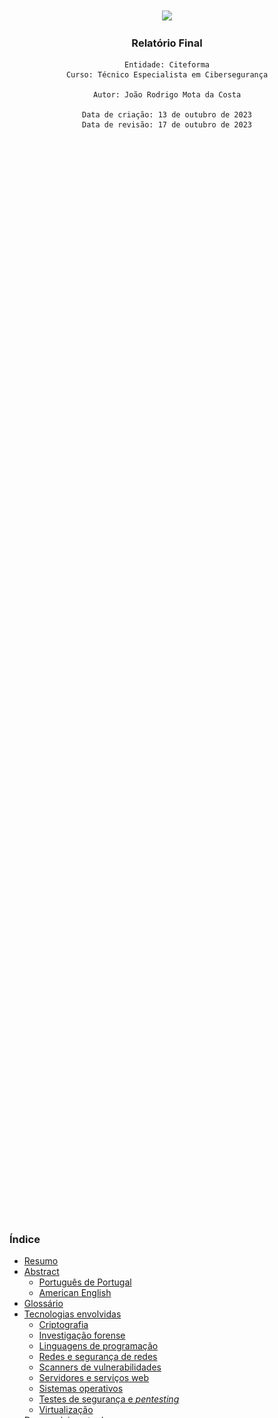 <div style="display: flex; justify-content: center; align-items: center; height: 90vh;">
  <div align=center>
    <img src=".images/Citeforma.png" width=400px>
    <h3>Relatório Final</h3>

    Entidade: Citeforma
    Curso: Técnico Especialista em Cibersegurança
  
    Autor: João Rodrigo Mota da Costa

    Data de criação: 13 de outubro de 2023
    Data de revisão: 17 de outubro de 2023

  </div>
</div>
<p style="color:white">.</p>
<div style="page-break-after: always;"></div>

<h3>Índice</h3> 

- [Resumo](#resumo)
- [Abstract](#abstract)
  - [Português de Portugal](#português-de-portugal)
  - [American English](#american-english)
- [Glossário](#glossário)
- [Tecnologias envolvidas](#tecnologias-envolvidas)
  - [Criptografia](#criptografia)
  - [Investigação forense](#investigação-forense)
  - [Linguagens de programação](#linguagens-de-programação)
  - [Redes e segurança de redes](#redes-e-segurança-de-redes)
  - [Scanners de vulnerabilidades](#scanners-de-vulnerabilidades)
  - [Servidores e serviços web](#servidores-e-serviços-web)
  - [Sistemas operativos](#sistemas-operativos)
  - [Testes de segurança e *pentesting*](#testes-de-segurança-e-pentesting)
  - [Virtualização](#virtualização)
- [Desenvolvimento do curso](#desenvolvimento-do-curso)
  - [Análise de evidências e vulnerabilidades](#análise-de-evidências-e-vulnerabilidades)
  - [Cibersegurança e ciberdefesa](#cibersegurança-e-ciberdefesa)
  - [Desenvolvimento profissional](#desenvolvimento-profissional)
  - [Formação geral](#formação-geral)
  - [Programação](#programação)
  - [Redes e telecomunicações](#redes-e-telecomunicações)
  - [Sistemas operativos](#sistemas-operativos-1)
- [Relação entre o curso e a formação em contexto de trabalho](#relação-entre-o-curso-e-a-formação-em-contexto-de-trabalho)
- [Conclusão](#conclusão)

<div style="page-break-after: always;"></div>

## Resumo
No âmbito deste relatório, delineio a minha jornada ao longo do curso de Técnico Especialista em Cibersegurança no Citeforma, e do subsequente estágio, que decorreu na Wide Shift, uma MSP situada em São João da Talha, de maio a setembro de 2023. Irei proporcionar uma análise detalhada das minhas interações e experiências com os formadores, destacando as suas contribuições para o meu desenvolvimento profissional. Enfatizarei as tecnologias que integrei na minha formação e aplicação prática, elucidando a sua relevância no contexto da cibersegurança. Por último, examinarei a conexão essencial entre o curso e o estágio, destacando como a minha formação académica preparou-me para as demandas do mundo real e como a experiência de estágio enriqueceu o meu conhecimento e competências. Este relatório visa oferecer uma visão abrangente do meu percurso e demonstrar o meu crescimento como profissional na área da cibersegurança.

## Abstract
### Português de Portugal
Neste relatório, é apresentada uma análise detalhada do percurso académico e profissional do autor, abrangendo o curso de Técnico Especialista em Cibersegurança e um estágio de três meses e meio na Wide Shift, uma MSP, realizado entre maio e setembro de 2023. O relatório destaca a interação do autor com os formadores, enfatiza as tecnologias fundamentais para a cibersegurança exploradas ao longo do percurso e examina a sinergia entre a formação académica e a experiência de estágio. Este relatório oferece uma visão abrangente da evolução do autor como profissional de cibersegurança, evidenciando o papel fundamental do ensino e da aplicação prática na preparação para desafios do mundo real.

### American English
This report provides a detailed analysis of the author's academic and professional journey, encompassing the Technical Specialist in Cybersecurity course and a three-and-a-half-month internship at Wide Shift, an MSP, conducted between May and September of 2023. The report highlights the author's interactions with instructors, underscores the fundamental technologies explored in the field of cybersecurity, and examines the synergy between academic training and internship experience. This report offers a comprehensive view of the author's evolution as a cybersecurity professional, emphasizing the pivotal role of education and practical application in preparation for real-world challenges.

<div style="page-break-after: always;"></div>

## Glossário
Este glossário destina-se a fornecer uma referência rápida e útil para os termos e conceitos essenciais utilizados ao longo deste relatório. A cibersegurança é um campo em constante evolução, repleto de terminologia técnica específica, e este recurso foi criado para auxilio na compreensão e interpretação do conteúdo apresentado.

Termo | Significado | Definição
-|-|-
**AES** | Advanced Encryption Standard | Padrão de criptografia amplamente utilizado para proteger dados sensíveis por meio de algoritmos de criptografia.
**eTOM** | Enhanced Telecom Operations Map | Modelo de processo que descreve as operações de telecomunicações de uma organização e fornece uma estrutura de gestão eficiente.
**ITIL** | Information Technology Infrastructure Library | Práticas recomendadas para a gestão de serviços de IT que visa melhorar a eficiência e a eficácia da entrega de serviços de IT numa organização.
**MSP** | Managed Services Provider | Empresa que oferece serviços geridos de TI, como monitorização, manutenção e suporte para organizações.
**OWASP** | Open Web Application Security Project | Comunidade de especialistas em segurança informática que fornece informações e recursos para ajudar a proteger aplicações web contra ameaças de segurança, como ataques informáticos.
**PBX** | Private Branch Exchange | Sistema de telecomunicações que permite às organizações encaminhar chamadas telefónicas internas e externas para os ramais dos funcionários numa rede telefónica privada.
**QEMU/KVM** | Quick Emulator/Kernel-based Virtual Machine | Combinação de virtualização que permite a execução de máquinas virtuais com desempenho próximo ao nativo em sistemas Linux.
**RSA** | Rivest-Shamir-Adleman | Um dos algoritmos de criptografia assimétrica mais utilizados, com base na cálculo fatorial de números inteiros grandes.
**SIEM** | Security Information and Event Management | Sistema que recolhe, correlaciona e analisa eventos de segurança numa rede, permitindo que as organizações detetem e respondam a possíveis ameaças de segurança.
**SSH** | Secure Shell | Protocolo de rede que fornece segurança na comunicação entre computadores, geralmente usado para acessar remotamente sistemas e servidores.
**SQL** | Structured Query Language | Linguagem de programação utilizada para gerir e consultar bancos de dados relacionais.

<div style="page-break-after: always;"></div>

## Tecnologias envolvidas
Ao longo do meu percurso no curso de Técnico Especialista em Cibersegurança e no estágio subsequente, deparei-me com um vasto leque de tecnologias essenciais para o campo da cibersegurança. Estas ferramentas desempenharam um papel fundamental na minha formação e experiência prática, permitindo-me desenvolver as competências necessárias para enfrentar os desafios do mundo da segurança cibernética. Nesta secção, destacarei as tecnologias que explorei e utilizei ao longo destas duas etapas da minha jornada académica e profissional.

### Criptografia
- AES
- OpenPGP
- RSA
- Xiao Steganography

### Investigação forense
- Autopsy
- FTK Imager

### Linguagens de programação
- Bash
- Batch
- C++
- G-BASIC
- Markdown (HTML + CSS)
- Powershell
- Python
- SQL

### Redes e segurança de redes
- Cisco Packet Tracer
- Nmap
- Wireshark
- OpenCanary
- Snort
- Wazuh

### Scanners de vulnerabilidades
- OpenVAS
- Tenable Nessus

<div style="page-break-after: always;"></div>

### Servidores e serviços web
- Apache
- Asterisk
- Bind9
- NGINX
- Openfire
- OpenSSH
- Postfix
- Squid Proxy

### Sistemas operativos
- Arch Linux
- Debian
- Fedora
- Kali Linux
- Linux Mint
- OPNsense
- Parrot OS
- pfSense
- Red Hat Enterprise Linux 7/9
- Rocky Linux
- Ubuntu Desktop 22.10
- Ubuntu Server 22.04
- Windows 10/11
- Windows Server 2022

### Testes de segurança e *pentesting*
- Aircrack-ng
- Burp Suite
- Ettercap
- GoPhish
- Maltego
- Shodan
- Wifite

### Virtualização
- Hyper-V
- QEMU / KVM
- VirtualBox
- VMware ESXi
- VMware Workstation

<div style="page-break-after: always;"></div>

## Desenvolvimento do curso
### Análise de evidências e vulnerabilidades
**Formador:** Rogélio Rodrigues

**UFCDs lecionadas:**
- UFCD 9189 | Tecnologias de analise de evidências
- UFCD 9191 | Introdução às Técnicas de Análise de Evidências
- UFCD 9192 | Análise de vulnerabilidades - iniciação
- UFCD 9193 | Análise de vulnerabilidades - desenvolvimento

**Temas abordados:**
- Aplicação de scans de vulnerabilidades
- Configuração e gestão de router e firewalls pfSense
- Configuração e gestão de servidores Windows e Linux
- Configuração e utilização de sistemas PBX
- Configuração e utilização de sistemas SIEM
- Exploração de vulnerabilidades inventariadas pelo OWASP

### Cibersegurança e ciberdefesa
**Formadores:** João Almeida, Luís Roque, Paulo Vaz, Ricardo Lobo

**UFCDs lecionadas:**
- UFCD 9188 | Fundamentos de cibersegurança
- UFCD 9194 | Introdução à cibersegurança e à ciberdefesa
- UFCD 9195 | Enquadramento operacional de cibersegurança
- UFCD 9196 | Cibersegurança Ativa
- UFCD 9197 | Wargaming

**Temas abordados:**
- Desenvolvimento das capacidades de análise forense
- Desenvolvimento de atividades de *hacking* ético
- Desenvolvimento de documentação relacionada com a cibersegurança
- Identificação dos diferentes tipos de ataques informáticos
- Identificação das fases da *"Kill Chain"*
- Identificação do perfil e motivação de ataques informáticos

<div style="page-break-after: always;"></div>

### Desenvolvimento profissional
**Formador:** João Delgado

**UFCDs lecionadas:**
- UFCD 0683 | Ética e deontologia profissionais
- UFCD 5065 | Empresa - estrutura e funções
- UFCD 9187 | Legislação, segurança e privacidade

**Temas abordados:**
- Conscientização sobre a lei da cibersegurança
- Desenvolvimento das capacidades de apresentação em ambiente profissional
- Identificação dos valores morais, éticos e deontológicos associados à atividade profissional

### Formação geral
**Formadores:** José Luís Louro, Manuela Laranjeira

**UFCDs lecionadas:**
- UFCD 3769 | Probabilidades e estatística
- UFCD 5064 | Matemática
- UFCD 5745 | Inglês Técnico

**Temas abordados:**
- Cálculo de probabilidades condicionais
- Métodos de arredondamento de números
- Métodos de cálculos de matrizes
- Métodos de conversão entre bases

### Programação
**Formadores:** Luís Roque, Maria João Duarte

**UFCDs lecionadas:**
- UFCD 5089 | Programação - Algoritmos
- UFCD 5117 | Primeiros conceitos de programação e algoritmia
- UFCD 5410 | Bases de dados - conceitos
- UFCD 9190 | Introdução à programação aplicada à cibersegurança

**Temas abordados:**
- Desenvolvimento de algoritmos em pseudo-código
- Desenvolvimento de fluxogramas
- Elaboração de *scripts* em C++ e Python
- Identificação de sistemas de informação

<div style="page-break-after: always;"></div>

### Redes e telecomunicações
**Formadores:** João Pina, Manuel Ramos

**UFCDs lecionadas:**
- UFCD 5101 | Hardware e redes de computadores
- UFCD 5102 | Redes de computadores (avançado)
- UFCD 5104 | Instalação de redes locais
- UFCD 5106 | Serviços de rede
- UFCD 5892 | Modelos de gestão de redes e de suporte a clientes

**Temas abordados:**
- Configuração de equipamentos Cisco
- Introdução aos modelos eTOM e ITIL
- Introdução a redes de computadores
- Planeamento de redes e sub-redes

### Sistemas operativos
**Formador:** António Matias

**UFCDs lecionadas:**
- UFCD 5113 | Sistema operativo cliente (plataforma proprietária)
- UFCD 5114 | Sistema operativo servidor (plataforma proprietária)

**Temas abordados:**
- Desenvolvimento de scripts em batch 
- Introdução à configuração de sistemas Windows

<div style="page-break-after: always;"></div>

## Relação entre o curso e a formação em contexto de trabalho
O curso de Cibersegurança que frequentei desempenhou um papel fundamental na preparação e desenvolvimento das minhas competências, permitindo-me atuar de forma eficaz e segura no ambiente de trabalho da Wide Shift, uma MSP com uma carteira de cerca de 20 clientes. Ao longo do meu estágio, pude perceber a aplicabilidade direta dos conhecimentos adquiridos no âmbito do curso, o que contribuiu para uma maior eficiência e qualidade das minhas tarefas.

Uma das principais áreas em que o curso desempenhou um papel preponderante foi na criação de apresentações de cibersegurança para clientes. Através das competências desenvolvidas no curso, fui capaz de compreender de forma mais aprofundada os conceitos-chave da cibersegurança, traduzindo-os de forma clara e acessível para os clientes, enfatizando a importância de medidas preventivas e soluções específicas.

Além disso, a formação em Cibersegurança proporcionou-me a base necessária para elaborar documentação detalhada sobre auditorias de conformidade, alinhadas com os requisitos do Quadro Nacional de Referência da Cibersegurança (QNRCS) do Centro Nacional de Cibersegurança (CNCS). Isso permitiu-me contribuir ativamente para a garantia da segurança informática dos clientes da Wide Shift, fornecendo-lhes orientações claras e práticas para o cumprimento das normativas em vigor.

No desenvolvimento do plano de formações para o maior cliente da empresa, os conhecimentos adquiridos durante o curso permitiram-me identificar as necessidades específicas do cliente, adequando o conteúdo das formações de forma a abordar os tópicos mais relevantes e atuais em cibersegurança.

O curso também desempenhou um papel crucial na execução de testes de software, na análise forense de computadores de antigos colaboradores e na documentação de vários tópicos relacionados com a cibersegurança, tais como a encriptação de discos ou a gestão de credenciais. As competências técnicas e as metodologias aprendidas foram essenciais para conduzir investigações detalhadas e garantir a segurança dos sistemas.

A análise de websites para detetar possíveis intrusões também se beneficiou do conhecimento sólido em cibersegurança adquirido no curso, permitindo-me identificar vulnerabilidades e recomendar ações corretivas eficazes.

A criação de uma máquina virtual para campanhas de phishing com o GoPhish (e subsequente documentação) e o suporte pro-ativo aos clientes basearam-se em sólidos fundamentos de segurança informática, possibilitando a execução segura de atividades que requerem um alto nível de conscientização em relação a possíveis ameaças.

Além disso, o curso proporcionou uma compreensão profunda das melhores práticas de diagnóstico e manutenção de equipamentos, incluindo hardware e software, bem como a configuração de dispositivos para colaboradores. Essas habilidades foram essenciais na prestação de suporte eficaz aos clientes da Wide Shift.

Em conclusão, o curso de Cibersegurança desempenhou um papel vital na minha capacidade para realizar com sucesso as diversas tarefas desafiadoras no contexto da Wide Shift. Os conhecimentos adquiridos e as competências desenvolvidas foram uma base sólida para a minha atuação profissional, permitindo-me contribuir significativamente para a segurança informática dos clientes da empresa.

<div style="page-break-after: always;"></div>

## Conclusão
Cheguei ao fim deste relatório com a sensação de dever cumprido. Foi uma jornada intensa e desafiadora, mas extremamente gratificante. Ao longo do curso de Técnico Especialista em Cibersegurança, tive a oportunidade de aprender sobre as mais diversas tecnologias envolvidas na área, desde criptografia até testes de segurança e *pentesting*. Além disso, pude desenvolver minhas habilidades em programação, redes e sistemas operativos, entre outras áreas.

O estágio na Wide Shift foi uma experiência enriquecedora, que me permitiu aplicar na prática todo o conhecimento adquirido durante o curso. Foi uma oportunidade única de trabalhar num ambiente real, lidando com situações reais e aprendendo com profissionais experientes, sejam elas positivas ou negativas.

A relação entre o curso e a formação em contexto de trabalho foi fundamental para o meu desenvolvimento profissional. O curso preparou-me para as demandas do mundo real, e a experiência de estágio permitiu-me aprimorar as minhas habilidades e competências. Estou confiante de que estou preparado para enfrentar os desafios da área de cibersegurança e contribuir para a segurança digital das empresas e organizações.

Por fim, gostaria de agradecer ao Citeforma e à Wide Shift pela oportunidade de participar neste curso. Foi uma experiência única e inesquecível, que certamente contribuirá para o meu crescimento profissional e pessoal.

<div style="page-break-after: always;"></div>

<div style="display: flex; justify-content: center; align-items: center; height: 90vh;">
  <div align=center>
    <img src=".images/JoãoDaCosta-Signature.png" width=250px>
    <p>
      <sup>© João Rodrigo Mota da Costa | 17 de outubro de 2023</sup>
    </p>
  </div>
</div>